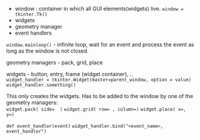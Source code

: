 - window : container in which all GUI elements(widgets) live. `window = tkinter.Tk()`
- widgets
- geometry manager
- event handlers

`window.mainloop()` - infinite loop, wait for an event and process the event as long as the window is not closed.

geometry managers - pack, grid, place    

widgets - button, entry, frame (widget container), ..   
`widget_handler = tkinter.Widget(master=parent_window, option = value)`
`widget_handler.something()`  

This only creates the widgets. Has to be added to the window by one of the geometry managers:   
`widget.pack( side=  )`
`widget.grid( row= , column=)`
`widget.place( x=, y=)` 


`def event_handler(event)` 
`widget_handler.bind("<event_name>, event_handler")`



<!--stackedit_data:
eyJoaXN0b3J5IjpbLTEyMzc5NTcxMzZdfQ==
-->